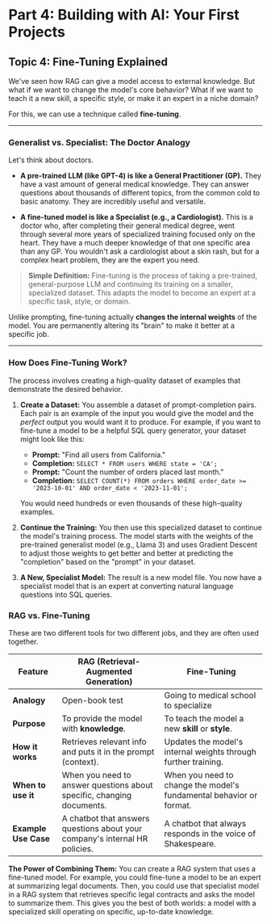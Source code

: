 # Part 4: Building with AI: Your First Projects
## Topic 4: Fine-Tuning Explained

We've seen how RAG can give a model access to external knowledge. But what if we want to change the model's core behavior? What if we want to teach it a new skill, a specific style, or make it an expert in a niche domain?

For this, we can use a technique called **fine-tuning**.

---

### Generalist vs. Specialist: The Doctor Analogy

Let's think about doctors.

*   **A pre-trained LLM (like GPT-4) is like a General Practitioner (GP).** They have a vast amount of general medical knowledge. They can answer questions about thousands of different topics, from the common cold to basic anatomy. They are incredibly useful and versatile.

*   **A fine-tuned model is like a Specialist (e.g., a Cardiologist).** This is a doctor who, after completing their general medical degree, went through several more years of specialized training focused only on the heart. They have a much deeper knowledge of that one specific area than any GP. You wouldn't ask a cardiologist about a skin rash, but for a complex heart problem, they are the expert you need.

> **Simple Definition:** Fine-tuning is the process of taking a pre-trained, general-purpose LLM and continuing its training on a smaller, specialized dataset. This adapts the model to become an expert at a specific task, style, or domain.

Unlike prompting, fine-tuning actually **changes the internal weights** of the model. You are permanently altering its "brain" to make it better at a specific job.

---

### How Does Fine-Tuning Work?

The process involves creating a high-quality dataset of examples that demonstrate the desired behavior.

1.  **Create a Dataset:** You assemble a dataset of prompt-completion pairs. Each pair is an example of the input you would give the model and the *perfect* output you would want it to produce. For example, if you want to fine-tune a model to be a helpful SQL query generator, your dataset might look like this:

    *   **Prompt:** "Find all users from California."
    *   **Completion:** `SELECT * FROM users WHERE state = 'CA';`
    *   **Prompt:** "Count the number of orders placed last month."
    *   **Completion:** `SELECT COUNT(*) FROM orders WHERE order_date >= '2023-10-01' AND order_date < '2023-11-01';`

    You would need hundreds or even thousands of these high-quality examples.

2.  **Continue the Training:** You then use this specialized dataset to continue the model's training process. The model starts with the weights of the pre-trained generalist model (e.g., Llama 3) and uses Gradient Descent to adjust those weights to get better and better at predicting the "completion" based on the "prompt" in your dataset.

3.  **A New, Specialist Model:** The result is a new model file. You now have a specialist model that is an expert at converting natural language questions into SQL queries.

### RAG vs. Fine-Tuning

These are two different tools for two different jobs, and they are often used together.

| Feature              | RAG (Retrieval-Augmented Generation)                               | Fine-Tuning                                                      |
| -------------------- | ------------------------------------------------------------------ | ---------------------------------------------------------------- |
| **Analogy**          | Open-book test                                                     | Going to medical school to specialize                          |
| **Purpose**          | To provide the model with **knowledge**.                           | To teach the model a new **skill** or **style**.                 |
| **How it works**     | Retrieves relevant info and puts it in the prompt (context).       | Updates the model's internal weights through further training.   |
| **When to use it**   | When you need to answer questions about specific, changing documents. | When you need to change the model's fundamental behavior or format. |
| **Example Use Case** | A chatbot that answers questions about your company's internal HR policies. | A chatbot that always responds in the voice of Shakespeare.      |

**The Power of Combining Them:**
You can create a RAG system that uses a fine-tuned model. For example, you could fine-tune a model to be an expert at summarizing legal documents. Then, you could use that specialist model in a RAG system that retrieves specific legal contracts and asks the model to summarize them. This gives you the best of both worlds: a model with a specialized skill operating on specific, up-to-date knowledge.
